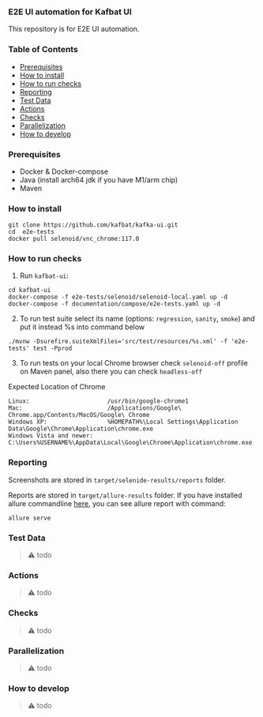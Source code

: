 ### E2E UI automation for Kafbat UI

This repository is for E2E UI automation.

### Table of Contents

- [Prerequisites](#prerequisites)
- [How to install](#how-to-install)
- [How to run checks](#how-to-run-checks)
- [Reporting](#reporting)
- [Test Data](#test-data)
- [Actions](#actions)
- [Checks](#checks)
- [Parallelization](#parallelization)
- [How to develop](#how-to-develop)

### Prerequisites

- Docker & Docker-compose
- Java (install arch64 jdk if you have M1/arm chip)
- Maven

### How to install

```
git clone https://github.com/kafbat/kafka-ui.git
cd  e2e-tests
docker pull selenoid/vnc_chrome:117.0 
```

### How to run checks

1. Run `kafbat-ui`:

```
cd kafbat-ui
docker-compose -f e2e-tests/selenoid/selenoid-local.yaml up -d
docker-compose -f documentation/compose/e2e-tests.yaml up -d
```

2. To run test suite select its name (options: `regression`, `sanity`, `smoke`) and put it instead %s into command below

```
./mvnw -Dsurefire.suiteXmlFiles='src/test/resources/%s.xml' -f 'e2e-tests' test -Pprod
```

3. To run tests on your local Chrome browser check `selenoid-off` profile on Maven panel, also there you can check `headless-off`

Expected Location of Chrome
```
Linux:	                    /usr/bin/google-chrome1
Mac:	                    /Applications/Google\ Chrome.app/Contents/MacOS/Google\ Chrome
Windows XP:                 %HOMEPATH%\Local Settings\Application Data\Google\Chrome\Application\chrome.exe
Windows Vista and newer:    C:\Users%USERNAME%\AppData\Local\Google\Chrome\Application\chrome.exe
```

### Reporting

Screenshots are stored in `target/selenide-results/reports` folder.

Reports are stored in `target/allure-results` folder.
If you have installed allure commandline [here](https://www.npmjs.com/package/allure-commandline), you can see allure report with command:

```
allure serve
```

### Test Data

> ⚠️ todo

### Actions

> ⚠️ todo

### Checks

> ⚠️ todo

### Parallelization

> ⚠️ todo

### How to develop

> ⚠️ todo
